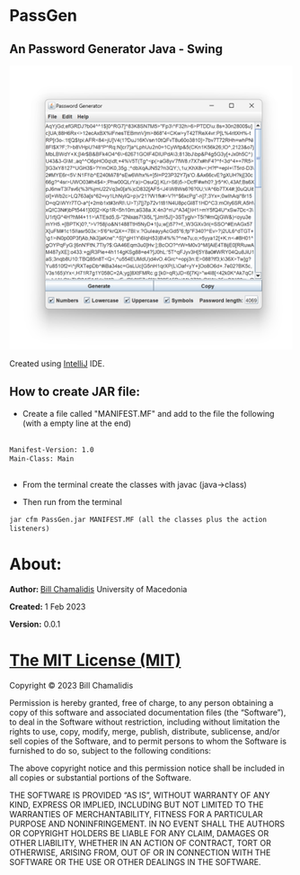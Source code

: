 # PassGen
## An Password Generator Java - Swing

![](img/img1.png)

<p>Created using <a href="https://www.jetbrains.com/idea/">IntelliJ</a> IDE.</p>

## How to create JAR file: 

- <p>Create a file called "MANIFEST.MF" and add to the file the following (with a empty line at the end)</p>
  
```console
  
Manifest-Version: 1.0
Main-Class: Main
 

```
  
- <p>From the terminal create the classes with javac (java->class)</p>
- <p>Then run from the terminal</p>

```console
jar cfm PassGen.jar MANIFEST.MF (all the classes plus the action listeners)
```


# About: 
<p><b>Author: </b><a href="https://github.com/bill-chamal">Bill Chamalidis</a> University of Macedonia</p>
<p><b>Created:</b> 1 Feb 2023</p>
<p><b>Version:</b> 0.0.1</p>



# <a href="https://mit-license.org/">The MIT License (MIT)</a>

<p>Copyright © 2023 Bill Chamalidis</p>

<p>Permission is hereby granted, free of charge, to any person obtaining a copy of this software and associated documentation files (the “Software”), to deal in the Software without restriction, including without limitation the rights to use, copy, modify, merge, publish, distribute, sublicense, and/or sell copies of the Software, and to permit persons to whom the Software is furnished to do so, subject to the following conditions:</p>

<p>The above copyright notice and this permission notice shall be included in all copies or substantial portions of the Software.</p>

<p>THE SOFTWARE IS PROVIDED “AS IS”, WITHOUT WARRANTY OF ANY KIND, EXPRESS OR IMPLIED, INCLUDING BUT NOT LIMITED TO THE WARRANTIES OF MERCHANTABILITY, FITNESS FOR A PARTICULAR PURPOSE AND NONINFRINGEMENT. IN NO EVENT SHALL THE AUTHORS OR COPYRIGHT HOLDERS BE LIABLE FOR ANY CLAIM, DAMAGES OR OTHER LIABILITY, WHETHER IN AN ACTION OF CONTRACT, TORT OR OTHERWISE, ARISING FROM, OUT OF OR IN CONNECTION WITH THE SOFTWARE OR THE USE OR OTHER DEALINGS IN THE SOFTWARE.</p>

